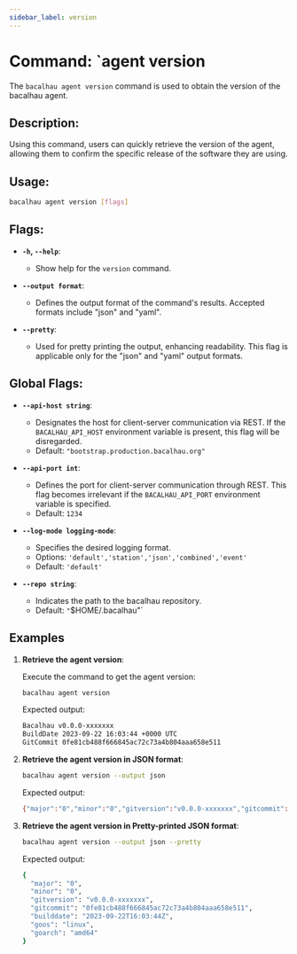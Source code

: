 ```yaml
---
sidebar_label: version
---
```

# Command: `agent version

The `bacalhau agent version` command is used to obtain the version of the bacalhau agent.

## Description:
Using this command, users can quickly retrieve the version of the agent, allowing them to confirm the specific release of the software they are using.

## Usage:
```bash
bacalhau agent version [flags]
```

## Flags:
- **`-h`, `--help`**:
  - Show help for the `version` command.

- **`--output format`**:
  - Defines the output format of the command's results. Accepted formats include "json" and "yaml".

- **`--pretty`**:
  - Used for pretty printing the output, enhancing readability. This flag is applicable only for the "json" and "yaml" output formats.

## Global Flags:

- **`--api-host string`**:
  - Designates the host for client-server communication via REST. If the `BACALHAU_API_HOST` environment variable is present, this flag will be disregarded.
  - Default: `"bootstrap.production.bacalhau.org"`

- **`--api-port int`**:
  - Defines the port for client-server communication through REST. This flag becomes irrelevant if the `BACALHAU_API_PORT` environment variable is specified.
  - Default: `1234`

- **`--log-mode logging-mode`**:
  - Specifies the desired logging format.
  - Options: `'default','station','json','combined','event'`
  - Default: `'default'`

- **`--repo string`**:
  - Indicates the path to the bacalhau repository.
  - Default: `"`$HOME/.bacalhau"`

## Examples

1. **Retrieve the agent version**:

   Execute the command to get the agent version:

   ```bash
   bacalhau agent version
   ```

   Expected output:

   ```bash
   Bacalhau v0.0.0-xxxxxxx
   BuildDate 2023-09-22 16:03:44 +0000 UTC
   GitCommit 0fe81cb488f666845ac72c73a4b804aaa658e511
   ```

2. **Retrieve the agent version in JSON format**:

   ```bash
   bacalhau agent version --output json
   ```

   Expected output:

   ```bash
   {"major":"0","minor":"0","gitversion":"v0.0.0-xxxxxxx","gitcommit":"0fe81cb488f666845ac72c73a4b804aaa658e511","builddate":"2023-09-22T16:03:44Z","goos":"linux","goarch":"amd64"}
   ```

3. **Retrieve the agent version in Pretty-printed JSON format**:

   ```bash
   bacalhau agent version --output json --pretty
   ```

   Expected output:

   ```bash
   {
     "major": "0",
     "minor": "0",
     "gitversion": "v0.0.0-xxxxxxx",
     "gitcommit": "0fe81cb488f666845ac72c73a4b804aaa658e511",
     "builddate": "2023-09-22T16:03:44Z",
     "goos": "linux",
     "goarch": "amd64"
   }
   ```